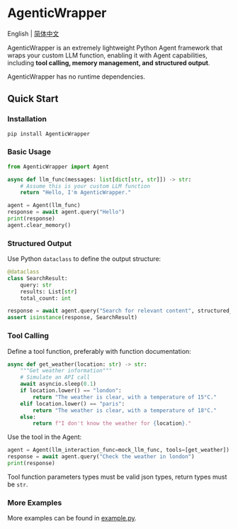 # AgenticWrapper

English | [简体中文](README_zh-CN.md)

AgenticWrapper is an extremely lightweight Python Agent framework that wraps your custom LLM function, enabling it with Agent capabilities, including **tool calling, memory management, and structured output**.

AgenticWrapper has no runtime dependencies.

## Quick Start

### Installation

```bash
pip install AgenticWrapper
```

### Basic Usage

```python
from AgenticWrapper import Agent

async def llm_func(messages: list[dict[str, str]]) -> str:
    # Assume this is your custom LLM function
    return "Hello, I'm AgenticWrapper."

agent = Agent(llm_func)
response = await agent.query("Hello")
print(response)
agent.clear_memory()
```

### Structured Output

Use Python `dataclass` to define the output structure:

```python
@dataclass
class SearchResult:
    query: str
    results: List[str]
    total_count: int

response = await agent.query("Search for relevant content", structured_output_type=SearchResult)
assert isinstance(response, SearchResult)
```

### Tool Calling

Define a tool function, preferably with function documentation:

```python
async def get_weather(location: str) -> str:
    """Get weather information"""
    # Simulate an API call
    await asyncio.sleep(0.1)
    if location.lower() == "london":
        return "The weather is clear, with a temperature of 15°C."
    elif location.lower() == "paris":
        return "The weather is clear, with a temperature of 18°C."
    else:
        return f"I don't know the weather for {location}."
```

Use the tool in the Agent:

```python
agent = Agent(llm_interaction_func=mock_llm_func, tools=[get_weather])
response = await agent.query("Check the weather in london")
print(response)
```

Tool function parameters types must be valid json types, return types must be `str`.

### More Examples

More examples can be found in [example.py](example.py).
